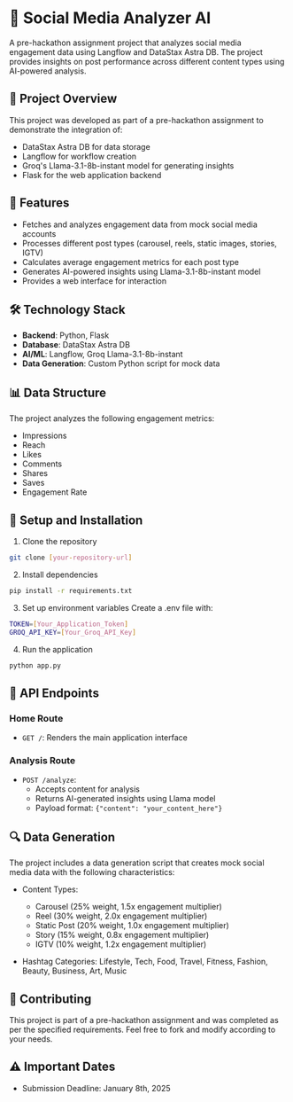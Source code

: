 # 🤖 Social Media Analyzer AI

A pre-hackathon assignment project that analyzes social media engagement data using Langflow and DataStax Astra DB. The project provides insights on post performance across different content types using AI-powered analysis.

## 🎯 Project Overview

This project was developed as part of a pre-hackathon assignment to demonstrate the integration of:
- DataStax Astra DB for data storage
- Langflow for workflow creation
- Groq's Llama-3.1-8b-instant model for generating insights
- Flask for the web application backend

## 🚀 Features

- Fetches and analyzes engagement data from mock social media accounts
- Processes different post types (carousel, reels, static images, stories, IGTV)
- Calculates average engagement metrics for each post type
- Generates AI-powered insights using Llama-3.1-8b-instant model
- Provides a web interface for interaction

## 🛠️ Technology Stack

- **Backend**: Python, Flask
- **Database**: DataStax Astra DB
- **AI/ML**: Langflow, Groq Llama-3.1-8b-instant
- **Data Generation**: Custom Python script for mock data

## 📊 Data Structure

The project analyzes the following engagement metrics:
- Impressions
- Reach
- Likes
- Comments
- Shares
- Saves
- Engagement Rate

## 🔧 Setup and Installation

1. Clone the repository
```bash
git clone [your-repository-url]
```
2. Install dependencies
```bash
pip install -r requirements.txt
```
3. Set up environment variables Create a .env file with:
```bash
TOKEN=[Your_Application_Token]
GROQ_API_KEY=[Your_Groq_API_Key]
```
4. Run the application
```bash
python app.py
```

## 📝 API Endpoints

### Home Route
- `GET /`: Renders the main application interface

### Analysis Route
- `POST /analyze`: 
  - Accepts content for analysis
  - Returns AI-generated insights using Llama model
  - Payload format: `{"content": "your_content_here"}`

## 🔍 Data Generation

The project includes a data generation script that creates mock social media data with the following characteristics:

- Content Types:
  - Carousel (25% weight, 1.5x engagement multiplier)
  - Reel (30% weight, 2.0x engagement multiplier)
  - Static Post (20% weight, 1.0x engagement multiplier)
  - Story (15% weight, 0.8x engagement multiplier)
  - IGTV (10% weight, 1.2x engagement multiplier)

- Hashtag Categories: Lifestyle, Tech, Food, Travel, Fitness, Fashion, Beauty, Business, Art, Music

## 🤝 Contributing

This project is part of a pre-hackathon assignment and was completed as per the specified requirements. Feel free to fork and modify according to your needs.

## ⚠️ Important Dates

- Submission Deadline: January 8th, 2025
